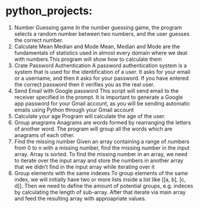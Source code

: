 # python_projects:
1. Number Guessing game
 In the number guessing game, the program selects a random number between two numbers, and the user guesses the correct number.
2. Calculate Mean Median and Mode
 Mean, Median and Mode are the fundamentals of statistics used in almost every domain where we deal with numbers.This program will show how to calculate them
3. Crate Password Authentication
A password authentication system is a system that is used for the identification of a user. 
It asks for your email or a username, and then it asks for your password.
If you have entered the correct password then it verifies you as the real user.
4. Send Email with Google password
This script will send email to the receiver specified in the prompt.
It is important to generate a Google app password for your Gmail account,
as you will be sending automatic emails using Python through your Gmail account
5. Calculate your age
Program will calculate the age of the user.
6. Group anagrams
Anagrams are words formed by rearranging the letters of another word. The program will
group all the words which are anagrams of each other.
7. Find the missing number
Given an array containing a range of numbers from 0 to n with a missing number,
find the missing number in the input array. Array is sorted.
To find the missing number in an array, we need to iterate over the input array and store the
numbers in another array that we didn’t find in the input array while iterating over it
8. Group elements with the same indexes
To group elements of the same index,
we will initially have two or more lists inside a list like [[a, b], [c, d]].
Then we need to define the amount of potential groups,
e.g. indeces by calculating the length of sub-array. After that iterate via main array and
feed the resulting array with approapriate values.